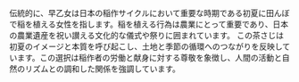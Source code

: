 伝統的に、早乙女は日本の稲作サイクルにおいて重要な時期である初夏に田んぼで稲を植える女性を指します。稲を植える行為は農業にとって重要であり、日本の農業遺産を祝い讃える文化的な儀式や祭りに囲まれています。
この茶さじは初夏のイメージと本質を呼び起こし、土地と季節の循環へのつながりを反映しています。この選択は稲作者の労働と献身に対する尊敬を象徴し、人間の活動と自然のリズムとの調和した関係を強調しています。
